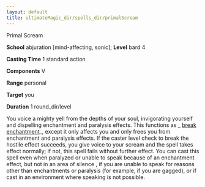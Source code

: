 ```yaml
---
layout: default
title: ultimateMagic_dir/spells_dir/primalScream
---
```

Primal Scream

**School** abjuration [mind-affecting, sonic]; **Level** bard 4

**Casting Time** 1 standard action

**Components** V

**Range** personal

**Target** you

**Duration** 1 round_dir/level

You voice a mighty yell from the depths of your soul, invigorating yourself and dispelling enchantment and paralysis effects. This functions as _ [break enchantment](../spells_dir/breakEnchantment#_break-enchantment)_, except it only affects you and only frees you from enchantment and paralysis effects. If the caster level check to break the hostile effect succeeds, you give voice to your scream and the spell takes effect normally; if not, this spell fails without further effect. You can cast this spell even when paralyzed or unable to speak because of an enchantment effect, but not in an area of silence , if you are unable to speak for reasons other than enchantments or paralysis (for example, if you are gagged), or if cast in an environment where speaking is not possible.

